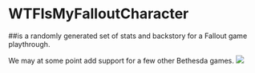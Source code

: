 # WTFIsMyFalloutCharacter
##is a randomly generated set of stats and backstory for a Fallout game playthrough. 

We may at some point add support for a few other Bethesda games.
![](http://i.imgur.com/1LhQ9Yt.png)
